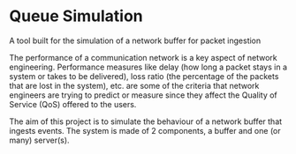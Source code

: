 # Queue Simulation

A tool built for the simulation of a network buffer for packet ingestion

The performance of a communication network is a key aspect of network engineering. Performance measures like delay (how long a packet stays in a system or takes to be delivered), loss ratio (the percentage of the packets that are lost in the system),
etc. are some of the criteria that network engineers are trying to predict or measure since they affect the Quality of Service (QoS) offered to the users.

The aim of this project is to simulate the behaviour of a network buffer that ingests events. The system is made of 2 components, a buffer and one (or many) server(s).
